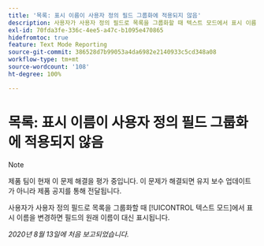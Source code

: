 ```yaml
---
title: '목록: 표시 이름이 사용자 정의 필드 그룹화에 적용되지 않음'
description: 사용자가 사용자 정의 필드로 목록을 그룹화할 때 텍스트 모드에서 표시 이름을 변경하면 필드의 원래 이름이 대신 표시됩니다.
exl-id: 70fda3fe-336c-4ee5-a47c-b1095e470865
hidefromtoc: true
feature: Text Mode Reporting
source-git-commit: 386528d7b99053a4da6982e2140933c5cd348a08
workflow-type: tm+mt
source-wordcount: '108'
ht-degree: 100%

---
```


# 목록: 표시 이름이 사용자 정의 필드 그룹화에 적용되지 않음

>[!NOTE]
>
>제품 팀이 현재 이 문제 해결을 평가 중입니다. 이 문제가 해결되면 유지 보수 업데이트가 아니라 제품 공지를 통해 전달됩니다.

사용자가 사용자 정의 필드로 목록을 그룹화할 때 [!UICONTROL 텍스트 모드]에서 표시 이름을 변경하면 필드의 원래 이름이 대신 표시됩니다.

_2020년 8월 13일에 처음 보고되었습니다._
